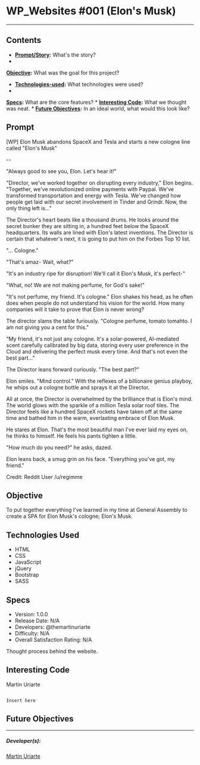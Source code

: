 # WP_Websites #001 (Elon's Musk)
---
## Contents

* **[Prompt/Story](#Prompt):** What's the story?
*
**[Objective](#Objective):** What was the goal for this project?
* **[Technologies-used](#technologies-used):** What technologies were used?
*
**[Specs](#specs):** What are the core features?
*
**[Interesting Code](#interesting-code):** What we thought was neat.
*
**[Future Objectives](#future-objectives):** In an ideal world, what would this look like?

## Prompt
[WP] Elon Musk abandons SpaceX and Tesla and starts a new cologne line called "Elon's Musk"

--

"Always good to see you, Elon. Let's hear it!"

"Director, we've worked together on disrupting every industry," Elon begins. "Together, we've revolutionized online payments with Paypal. We've transformed transportation and energy with Tesla. We've changed how people get laid with our secret involvement in Tinder and Grindr. Now, the only thing left is..."

The Director's heart beats like a thousand drums. He looks around the secret bunker they are sitting in, a hundred feet below the SpaceX headquarters. Its walls are lined with Elon's latest inventions. The Director is certain that whatever's next, it is going to put him on the Forbes Top 10 list.

"... Cologne."

"That's amaz- Wait, what?"

"It's an industry ripe for disruption! We'll call it Elon's Musk, it's perfect-"

"What, no! We are not making perfume, for God's sake!"

"It's not perfume, my friend. It's cologne." Elon shakes his head, as he often does when people do not understand his vision for the world. How many companies will it take to prove that Elon is never wrong?

The director slams the table furiously. "Cologne perfume, tomato tomahto. I am not giving you a cent for this."

"My friend, it's not just any cologne. It's a solar-powered, AI-mediated scent carefully calibrated by big data, storing every user preference in the Cloud and delivering the perfect musk every time. And that's not even the best part..."

The Director leans forward curiously. "The best part?"

Elon smiles. "Mind control." With the reflexes of a billionaire genius playboy, he whips out a cologne bottle and sprays it at the Director.

All at once, the Director is overwhelmed by the brilliance that is Elon's mind. The world glows with the sparkle of a million Tesla solar roof tiles. The Director feels like a hundred SpaceX rockets have taken off at the same time and bathed him in the warm, everlasting embrace of Elon Musk.

He stares at Elon. That's the most beautiful man I've ever laid my eyes on, he thinks to himself. He feels his pants tighten a little.

"How much do you need?" he asks, dazed.

Elon leans back, a smug grin on his face. "Everything you've got, my friend."


Credit: Reddit User /u/regimme


## Objective

To put together everything I've learned in my time at General Assembly to create a SPA for Elon Musk's cologne; Elon's Musk.

## Technologies Used

* HTML
* CSS
* JavaScript
* jQuery
* Bootstrap
* SASS

## Specs

* Version: 1.0.0
* Release Date: N/A
* Developers: @themartinuriarte
* Difficulty: N/A
* Overall Satisfaction Rating: N/A

Thought process behind the website.

## Interesting Code

Martin Uriarte

```

Insert here

```

## Future Objectives

<!-- * Cleaner code
* Push up to Heroku
* Login Page
* Signup Page
* User Profiles
* More technologies
* Comments to Solutions
* Related Links -->

---

##### Developer(s):

<a href="http://www.github.com/TheMartinUriarte">Martin Uriarte</a>
